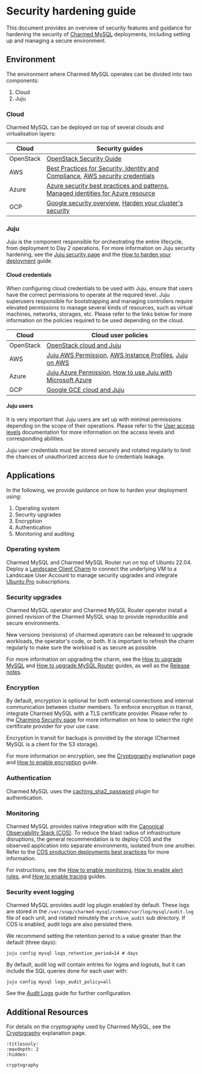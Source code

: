 
# Security hardening guide

This document provides an overview of security features and guidance for hardening the security of [Charmed MySQL](https://charmhub.io/mysql) deployments, including setting up and managing a secure environment.

## Environment

The environment where Charmed MySQL operates can be divided into two components:

1. Cloud
2. Juju

### Cloud

Charmed MySQL can be deployed on top of several clouds and virtualisation layers:

| Cloud              | Security guides                                                                                                                                                                                                                                                                                                                                   |
|--------------------|--------------------------------------------------------------------------------------------------------------------------------------------------------------------------------------------------------------------------------------------------------------------------------------------------------------------------------------------------|
| OpenStack | [OpenStack Security Guide](https://docs.openstack.org/security-guide/)                                                                                                                                                                                                                                                                    |
| AWS           | [Best Practices for Security, Identity and Compliance](https://aws.amazon.com/architecture/security-identity-compliance), [AWS security credentials](https://docs.aws.amazon.com/IAM/latest/UserGuide/security-creds.html) | 
| Azure              | [Azure security best practices and patterns](https://learn.microsoft.com/en-us/azure/security/fundamentals/best-practices-and-patterns), [Managed identities for Azure resource](https://learn.microsoft.com/en-us/entra/identity/managed-identities-azure-resources/)                                                     |
| GCP         |  [Google security overview](https://cloud.google.com/kubernetes-engine/docs/concepts/security-overview), [Harden your cluster's security](https://cloud.google.com/kubernetes-engine/docs/concepts/security-overview)                                                    |

### Juju 

Juju is the component responsible for orchestrating the entire lifecycle, from deployment to Day 2 operations. For more information on Juju security hardening, see the
[Juju security page](https://documentation.ubuntu.com/juju/latest/explanation/juju-security/index.html) and the [How to harden your deployment](https://documentation.ubuntu.com/juju/3.6/howto/manage-your-juju-deployment/harden-your-juju-deployment/) guide.

#### Cloud credentials

When configuring cloud credentials to be used with Juju, ensure that users have the correct permissions to operate at the required level. Juju superusers responsible for bootstrapping and managing controllers require elevated permissions to manage several kinds of resources, such as virtual machines, networks, storages, etc. Please refer to the links below for more information on the policies required to be used depending on the cloud. 

| Cloud              | Cloud user policies                                                                                                                                                                                                                                                                                                                                  |
|--------------------|--------------------------------------------------------------------------------------------------------------------------------------------------------------------------------------------------------------------------------------------------------------------------------------------------------------------------------------------------|
| OpenStack | [OpenStack cloud and Juju](https://canonical-juju.readthedocs-hosted.com/en/latest/user/reference/cloud/list-of-supported-clouds/the-openstack-cloud-and-juju/)                                                                                                                                                                                                                                                                    |
| AWS           | [Juju AWS Permission](https://discourse.charmhub.io/t/juju-aws-permissions/5307), [AWS Instance Profiles](https://discourse.charmhub.io/t/using-aws-instance-profiles-with-juju-2-9/5185), [Juju on AWS](https://juju.is/docs/juju/amazon-ec2)| 
| Azure              | [Juju Azure Permission](https://juju.is/docs/juju/microsoft-azure), [How to use Juju with Microsoft Azure](https://discourse.charmhub.io/t/how-to-use-juju-with-microsoft-azure/15219)                                                    |
| GCP         |  [Google GCE cloud and Juju](https://canonical-juju.readthedocs-hosted.com/en/latest/user/reference/cloud/list-of-supported-clouds/the-google-gce-cloud-and-juju/)                                               |

#### Juju users

It is very important that Juju users are set up with minimal permissions depending on the scope of their operations. Please refer to the [User access levels](https://juju.is/docs/juju/user-permissions) documentation for more information on the access levels and corresponding abilities.

Juju user credentials must be stored securely and rotated regularly to limit the chances of unauthorized access due to credentials leakage.

## Applications

In the following, we provide guidance on how to harden your deployment using:

1. Operating system
2. Security upgrades
3. Encryption 
4. Authentication
5. Monitoring and auditing

### Operating system

Charmed MySQL and Charmed MySQL Router run on top of Ubuntu 22.04. Deploy a [Landscape Client Charm](https://charmhub.io/landscape-client?) to connect the underlying VM to a Landscape User Account to manage security upgrades and integrate [Ubuntu Pro](https://ubuntu.com/pro) subscriptions. 

### Security upgrades

Charmed MySQL operator and Charmed MySQL Router operator install a pinned revision of the Charmed MySQL snap to provide reproducible and secure environments.

New versions (revisions) of charmed operators can be released to upgrade workloads, the operator's code, or both. It is important to refresh the charm regularly to make sure the workload is as secure as possible.

For more information on upgrading the charm, see the [How to upgrade MySQL](https://canonical.com/data/docs/mysql/iaas/h-upgrade) and [How to upgrade MySQL Router](https://charmhub.io/mysql-router/docs/h-upgrade?channel=dpe/edge) guides, as well as the [Release notes](https://canonical.com/data/docs/mysql/iaas/r-releases).

### Encryption

By default, encryption is optional for both external connections and internal communication between cluster members. To enforce encryption in transit, integrate Charmed MySQL with a TLS certificate provider. Please refer to the [Charming Security page](https://charmhub.io/topics/security-with-x-509-certificates) for more information on how to select the right certificate provider for your use case.

Encryption in transit for backups is provided by the storage (Charmed MySQL is a client for the S3 storage).

For more information on encryption, see the [Cryptography](https://discourse.charmhub.io/t/charmed-mysql-explanations-cryptography/16785) explanation page and [How to enable encryption](https://canonical.com/data/docs/mysql/iaas/h-enable-tls) guide.

### Authentication

Charmed MySQL uses the [caching_sha2_password](https://dev.mysql.com/doc/refman/8.0/en/caching-sha2-pluggable-authentication.html) plugin for authentication. 

### Monitoring

Charmed MySQL provides native integration with the [Canonical Observability Stack (COS)](https://charmhub.io/topics/canonical-observability-stack). To reduce the blast radius of infrastructure disruptions, the general recommendation is to deploy COS and the observed application into separate environments, isolated from one another. Refer to the [COS production deployments best practices](https://charmhub.io/topics/canonical-observability-stack/reference/best-practices) for more information.

For instructions, see the [How to enable monitoring](https://canonical.com/data/docs/mysql/iaas/h-enable-monitoring), [How to enable alert rules](https://canonical.com/data/docs/mysql/iaas/h-enable-alert-rules), and [How to enable tracing](https://canonical.com/data/docs/mysql/iaas/h-enable-tracing) guides.

### Security event logging

Charmed MySQL provides audit log plugin enabled by default. These logs are stored in the `/var/snap/charmed-mysql/common/var/log/mysql/audit.log` file of each unit, and rotated minutely the  `archive_audit` sub directory. If COS is enabled, audit logs are also persisted there.

We recommend setting the retention period to a value greater than the default (three days):

```shell
juju config mysql logs_retention_period=14 # days
```

By default, audit log will contain entries for logins and logouts, but it can include the SQL queries done for each user with:

```shell
juju config mysql logs_audit_policy=all
```

See the [Audit Logs](https://charmhub.io/mysql/docs/e-audit-logs) guide for further configuration.

## Additional Resources

For details on the cryptography used by Charmed MySQL, see the [Cryptography](https://discourse.charmhub.io/t/charmed-mysql-explanations-cryptography/16785) explanation page.


```{toctree}
:titlesonly:
:maxdepth: 2
:hidden:

cryptography
```
